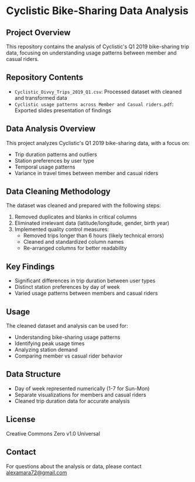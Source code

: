 # Cyclistic Bike-Sharing Data Analysis

## Project Overview
This repository contains the analysis of Cyclistic's Q1 2019 bike-sharing trip data, focusing on understanding usage patterns between member and casual riders.

## Repository Contents
- `Cyclistic_Divvy_Trips_2019_Q1.csv`: Processed dataset with cleaned and transformed data
- `Cyclistic usage patterns across Member and Casual riders.pdf`: Exported slides presentation of findings

## Data Analysis Overview
This project analyzes Cyclistic's Q1 2019 bike-sharing data, with a focus on:
- Trip duration patterns and outliers
- Station preferences by user type
- Temporal usage patterns
- Variance in travel times between member and casual riders

## Data Cleaning Methodology
The dataset was cleaned and prepared with the following steps:
1. Removed duplicates and blanks in critical columns
2. Eliminated irrelevant data (latitude/longitude, gender, birth year)
3. Implemented quality control measures:
   - Removed trips longer than 6 hours (likely technical errors)
   - Cleaned and standardized column names
   - Re-arranged columns for better readability

## Key Findings
- Significant differences in trip duration between user types
- Distinct station preferences by day of week
- Varied usage patterns between members and casual riders

## Usage
The cleaned dataset and analysis can be used for:
- Understanding bike-sharing usage patterns
- Identifying peak usage times
- Analyzing station demand
- Comparing member vs casual rider behavior

## Data Structure
- Day of week represented numerically (1-7 for Sun-Mon)
- Separate visualizations for members and casual riders
- Cleaned trip duration data for accurate analysis

## License
Creative Commons Zero v1.0 Universal

## Contact
For questions about the analysis or data, please contact alexamara72@gmail.com
